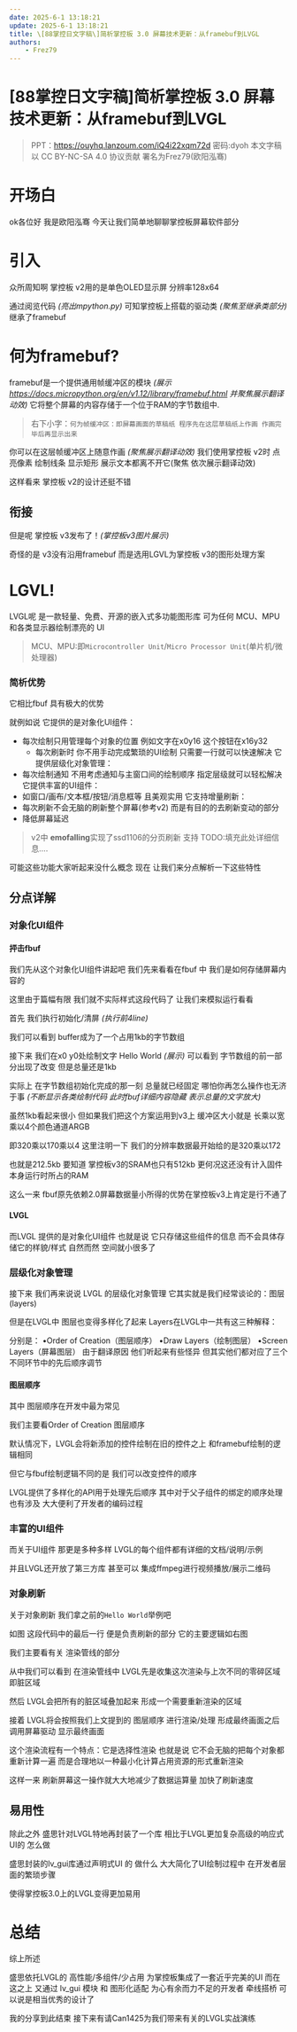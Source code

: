 ```yaml
---
date: 2025-6-1 13:18:21
update: 2025-6-1 13:18:21
title: \[88掌控日文字稿\]简析掌控板 3.0 屏幕技术更新：从framebuf到LVGL
authors:
    - Frez79
---
```

# \[88掌控日文字稿\]简析掌控板 3.0 屏幕技术更新：从framebuf到LVGL

> PPT：<https://ouyhq.lanzoum.com/iQ4i22xqm72d>         密码:dyoh
> 本文字稿 以 CC BY-NC-SA 4.0 协议贡献 署名为Frez79(欧阳泓骞)

# 开场白

ok各位好 我是欧阳泓骞 今天让我们简单地聊聊掌控板屏幕软件部分

<!-- more -->

# 引入

众所周知啊 掌控板 v2用的是单色OLED显示屏 分辨率128x64

通过阅览代码 *(亮出mpython.py)* 可知掌控板上搭载的驱动类 *(聚焦至继承类部分)* 继承了framebuf

# 何为framebuf?

framebuf是一个提供通用帧缓冲区的模块 *(展示<https://docs.micropython.org/en/v1.12/library/framebuf.html> 并聚焦展示翻译动效)*
它将整个屏幕的内容存储于一个位于RAM的字节数组中.

> 右下小字：`何为帧缓冲区：即屏幕画面的草稿纸 程序先在这层草稿纸上作画 作画完毕后再显示出来`

你可以在这层帧缓冲区上随意作画 *(聚焦展示翻译动效)* 
我们使用掌控板 v2时 点亮像素 绘制线条 显示矩形 展示文本都离不开它(聚焦 依次展示翻译动效)

这样看来 掌控板 v2的设计还挺不错

## 衔接

但是呢 掌控板 v3发布了！*(掌控板v3图片展示)*

奇怪的是 v3没有沿用framebuf 而是选用LGVL为掌控板 v3的图形处理方案
# LGVL!

LVGL呢 是一款轻量、免费、开源的嵌入式多功能图形库 可为任何 MCU、MPU 和各类显示器绘制漂亮的 UI
> MCU、MPU:即`Microcontroller Unit`/`Micro Processor Unit`(单片机/微处理器)

### 简析优势

它相比fbuf 具有极大的优势

就例如说 它提供的是对象化UI组件：
- 每次绘制只用管理每个对象的位置 例如文字在x0y16 这个按钮在x16y32
	- 每次刷新时 你不用手动完成繁琐的UI绘制 只需要一行就可以快速解决
它提供层级化对象管理：
- 每次绘制通知 不用考虑通知与主窗口间的绘制顺序 指定层级就可以轻松解决
它提供丰富的UI组件：
- 如窗口/画布/文本框/按钮/消息框等 且美观实用
它支持增量刷新：
- 每次刷新不会无脑的刷新整个屏幕(参考v2) 而是有目的的去刷新变动的部分
- 降低屏幕延迟
> v2中 **emofalling**实现了ssd1106的分页刷新 支持 TODO:填充此处详细信息....

可能这些功能大家听起来没什么概念 现在 让我们来分点解析一下这些特性
## 分点详解

### 对象化UI组件
#### 抨击fbuf
我们先从这个对象化UI组件讲起吧
我们先来看看在fbuf 中 我们是如何存储屏幕内容的

这里由于篇幅有限 我们就不实际样式这段代码了 让我们来模拟运行看看

首先 我们执行初始化/清屏 *(执行前4line)*

我们可以看到 buffer成为了一个占用1kb的字节数组

接下来 我们在x0 y0处绘制文字 Hello World *(展示)*
可以看到 字节数组的前一部分出现了改变 但是总量还是1kb

实际上 在字节数组初始化完成的那一刻 总量就已经固定 哪怕你再怎么操作也无济于事
*(不断显示各类绘制代码 此时fbuf详细内容隐藏 表示总量的文字放大)*

虽然1kb看起来很小 但如果我们把这个方案运用到v3上 缓冲区大小就是 长乘以宽乘以4个颜色通道ARGB

即320乘以170乘以4
这里注明一下 我们的分辨率数据最开始给的是320乘以172

也就是212.5kb 要知道 掌控板v3的SRAM也只有512kb 更何况这还没有计入固件本身运行时所占的RAM

这么一来 fbuf原先依赖2.0屏幕数据量小所得的优势在掌控板v3上肯定是行不通了

#### LVGL

而LVGL 提供的是对象化UI组件 也就是说 它只存储这些组件的信息 而不会具体存储它的样貌/样式 自然而然 空间就小很多了

### 层级化对象管理
接下来 我们再来说说 LVGL 的层级化对象管理
它其实就是我们经常谈论的：图层(layers)

但是在LVGL中 图层也变得多样化了起来 Layers在LVGL中一共有这三种解释：

分别是：
•Order of Creation（图层顺序）
•Draw Layers（绘制图层）
•Screen Layers（屏幕图层）
由于翻译原因 他们听起来有些怪异 但其实他们都对应了三个不同环节中的先后顺序调节

#### 图层顺序
其中 图层顺序在开发中最为常见

我们主要看Order of Creation 图层顺序

默认情况下，LVGL会将新添加的控件绘制在旧的控件之上 和framebuf绘制的逻辑相同

但它与fbuf绘制逻辑不同的是 我们可以改变控件的顺序

LVGL提供了多样化的API用于处理先后顺序 其中对于父子组件的绑定的顺序处理也有涉及 大大便利了开发者的编码过程

### 丰富的UI组件

而关于UI组件 那更是多种多样 LVGL的每个组件都有详细的文档/说明/示例

并且LVGL还开放了第三方库 甚至可以 集成ffmpeg进行视频播放/展示二维码

### 对象刷新

关于对象刷新 我们拿之前的`Hello World`举例吧

如图 这段代码中的最后一行 便是负责刷新的部分 它的主要逻辑如右图

我们主要看有关 渲染管线的部分

从中我们可以看到 在渲染管线中 LVGL先是收集这次渲染与上次不同的零碎区域 即脏区域

然后 LVGL会把所有的脏区域叠加起来 形成一个需要重新渲染的区域

接着 LVGL将会按照我们上文提到的 图层顺序 进行渲染/处理 形成最终画面之后 调用屏幕驱动 显示最终画面


这个渲染流程有一个特点：它是选择性渲染 也就是说 它不会无脑的把每个对象都重新计算一遍 而是合理地以一种最小化计算占用资源的形式重新渲染

这样一来 刷新屏幕这一操作就大大地减少了数据运算量 加快了刷新速度

## 易用性

除此之外 盛思针对LVGL特地再封装了一个库 相比于LVGL更加复杂高级的响应式UI的 怎么做

盛思封装的lv_gui库通过声明式UI 的 做什么 大大简化了UI绘制过程中 在开发者层面的繁琐步骤

使得掌控板3.0上的LVGL变得更加易用


# 总结

综上所述

盛思依托LVGL的 高性能/多组件/少占用 为掌控板集成了一套近乎完美的UI
而在这之上 又通过 lv_gui 模块 和 图形化适配 为心有余而力不足的开发者 牵线搭桥
可以说是相当优秀的设计了

我的分享到此结束 接下来有请Can1425为我们带来有关的LVGL实战演练